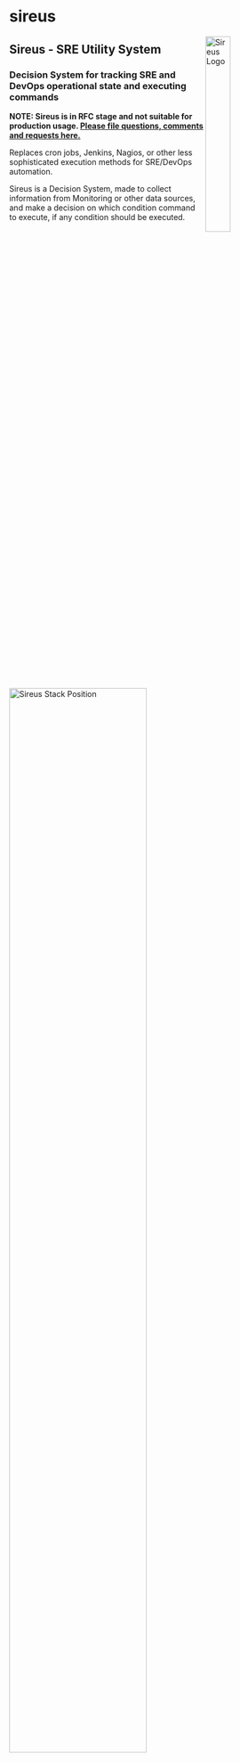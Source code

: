 # sireus
<img align="right" alt="Sireus Logo" width="30%" src="https://github.com/ghowland/sireus/blob/main/documentation/images/sireus_logo.png">

## Sireus - SRE Utility System
### Decision System for tracking SRE and DevOps operational state and executing commands

**NOTE: Sireus is in RFC stage and not suitable for production usage.  [Please file questions, comments and requests here.](https://github.com/ghowland/sireus/issues)**

Replaces cron jobs, Jenkins, Nagios, or other less sophisticated execution methods for SRE/DevOps automation.  

Sireus is a Decision System, made to collect information from Monitoring or other data sources, and make a decision on which condition command to execute, if any condition should be executed.

<img width="70%" src="https://github.com/ghowland/sireus/blob/main/documentation/images/sireus_stack_pos_exec.png" alt="Sireus Stack Position">

### Table of Contents

- [Sireus Goals](#sireus-goals)
- [Links to Documentation and Communication Options](#links)
- [Data Structure](#data-structure)
  * [Sireus Bots and Bot Groups](#sireus-bots-and-bot-groups)
  * [Terminology](#terminology)
  * [How a Utility System or "Utility AI" works](#how-a-utility-system-or--utility-ai--works)
    + [Condition Consideration Data](#condition-consideration-data)
    + [Condition Final Scores from Multiple Considerations](#condition-final-scores-from-multiple-considerations)
    + [Why so many steps to get to a Final Condition Score?](#why-so-many-steps-to-get-to-a-final-condition-score)
- [Help Wanted... in many areas including Data Visualization and Web Design](#help-wanted)
- [Sireus Portrait](#sireus-portrait)

### Sireus Goals

- Bots execute a *single* command or API call out of many possibilities; designed for SRE and DevOps environments.
- Sireus is a Decision System.  Its purpose is to make a decision and execute a *single* command or web call.
- Fits into the stack between monitoring and alerting.  ex: Prometheus -> Sireus -> Alert Manager.
- Works with existing software stack, with minimal configuration.  Architecture agnostic.
- Dynamically create Bots for any Platform, Service, Process, Host, etc. from monitoring software (ex: Prometheus).  Bots are ephemeral.
- Bots have something like rule sets for prioritizing conditional commands to respond to detected issues.
- Scalable to large amounts of tests and commands, with deterministic execution, and inspectable with historical or test data to aid in configuration and adjusting values to better respond to future events.
- Locking commands per Bot or Bot Group, to stop conflicting commands from running at once, or within a window to verify results of previous commands.
- Uses the ["Utility AI" or "Utility System" behavior system](https://en.wikipedia.org/wiki/Utility_system), which provides a sophisticated method scoring for N conditions per command, to prioritize execution based on collected Bot information.  Scales to large numbers of commands, allowing for complex reactions in large environments.


## Links

 - [Blog](https://blog.sireus.cloud/)
 - [How to Start Configuring Sireus in 10 Steps](https://github.com/ghowland/sireus/blob/main/documentation/how_to_start.md)
 - [Best Practices](https://github.com/ghowland/sireus/blob/main/documentation/best_practices.md)
 - [Discord](https://discord.gg/VTVXrXJWxk)
 - [Data Structure and Internal Function Documentation](https://github.com/ghowland/sireus/blob/main/documentation/godoc.md)
 - [Contributing](https://github.com/ghowland/sireus/blob/main/documentation/contributing.md)
 - [Developer Chat on Zulip - Invite only for now](https://sireus.zulipchat.com/) - If you want to join the development process, please start by [creating Issues.](https://github.com/ghowland/sireus/issues)  Sireus is currently in the Design RFC phase.
 - How to pronounce Sireus?  Like the word "serious".
 - Web App Example Page:

![Web App Example Page](https://github.com/ghowland/sireus/blob/main/documentation/images/webapp_example.png)

## Data Structure

![Data Structure](https://github.com/ghowland/sireus/blob/main/documentation/images/data_structure.png)

### Sireus Bots and Bot Groups

- A Bot Group is defined statically to create Bots.  Queries against monitoring software (ex: Prometheus) or services (ex: Kubernetes) are defined in the Bot Group to be used by Bots.
- Bots are suggested to be created dynamically from monitoring data
- Bots can also be created statically, for less dynamic services (ex: Kafka)
- Bot Groups and Bots have arbitrary variables set with timeouts to ensure execution doesn't occur from stale data
- Triggers to execute commands for common functions, such as a Bots data disappearing from monitoring data (stale or missing)
- Commands are meant to execute against a service or web API, host (ex: bash), or to update internal Sireus data for more complex conditional testing.  This allows building up more complex state variables, which are easier to read and reason about in the conditional logic.

### Terminology

- **Bot Group**: A collection of Bots, for executing Conditions, based on conditional scoring.  This would be mapped against a Web App or other software service in your infrastructure.
- **Bot**: A collection of Variable Data and Conditions, which contain conditional scoring information based on monitoring queries, which then executes a command.  Each Bot keeps information to use in making decisions.
- **Condition**: This is the wrapper for conditions to create a Score, and the Command to execute if it is selected.
- **Condition Score**: This is the priority of execution.  Given a set of potential Conditions, we rank them from highest to lowest score, executing the highest score, and never execute Conditions with a score of 0.
- **Condition Consideration**: These are essentially conditions, but are floats to provide a range of data, instead of only boolean.
- **Condition Command**: Executing 1 or more bash-type OS level commands or a service or web API calls.  Generalizing all of these to an "Condition Command".

### How a Utility System or "Utility AI" works

- All configuration is defined per Bot Group.  These consist of a set of Conditions.
- Each Condition has a set of Considerations (Conditions that are not just boolean) which create a Score.
- The highest non-zero score will be executed.  In most cases, nothing will be done and all scores will be zero, because no actions are necessary.  When actions become necessary, the highest non-zero scored Condition will be executed.

<img width="70%" src="https://github.com/ghowland/sireus/blob/main/documentation/images/bot_condition_execution.png" alt="Bot Condition Execution">

#### Condition Consideration Data

A Condition has N Considerations, made from the following data:

- **Weight**: Per-consideration weight, so each consideration can have higher or lower weight than others
- **Value Function**: A function or command to execute to get a value (float)
- **Value Range**: A range of data ranges to test the result of the consideration's function output.  ex: 0.0-1.0, 0-100, 35-999.  This is the Floor and the Ceiling of the Value Function output.
- **Curve**: A curve to apply Value Function output.  The 2D Curve data goes from 0-1 on X and Y axis.  X is the Value Function Range position, and Y will be multiplied by the Weight to give the final Score.

**Example a Single Consideration:**

- Weight: 5.0
- Value Function Result: 60
- Value Range: 0 to 100
- Curve:

![Curve Example](https://github.com/ghowland/sireus/blob/main/documentation/images/curve_example.PNG)

Given a Value Function Result (60) in the Value Range (0 to 100) = 0.6

In the Curve, with the X=0.6 the Y value = 0.71

The Curve Result (0.71) is multiplied by the Weight (5): 0.71 * 5 = 3.55 Consideration Score

#### Condition Final Scores from Multiple Considerations

In the above single Consideration Data, we had a single Consideration Score of 3.55.  If there were more considerations, all of these would be calculated together, to get a final consideration score, and then multiplied by the Condition Weight to get a final Condition Score.

**Example of an Condition with Multiple Considerations:**

- **Condition**: Send API Remediation XYZ
- **Condition Weight**: 1.5
- **Final Calculated Scores for all Considerations**: 3.55
- **Final Condition Score**: 5.32

When all the Conditions have had their Final Scores calculated, if 5.32 is the highest score, then that condition will be executed.  

For a given Condition, if **any** of the Considerations have a score of zero, then the entire Final Condition Score is zero.  This allows any Consideration to make an Condition invalid.

#### Why so many steps to get to a Final Condition Score?

The reason to have all of these steps is to be able to control exactly how important any given consideration test is to executing that condition, and to provide multiple ways to invalidate the condition (any consideration with a 0 score).

The benefit of this is that even with hundreds or thousands of Conditions, they can be tuned so that the correct condition executes at the correct time.  These tests are deterministic, and can be run on historic or test data, so that execution can be tested on prior outages to see how the rules would execute in known failure situations, or proposed failure situations using test data.

Having the ability to tune values at the top level Condition, and for each Consideration, allows for a lot of tuning ability to ensure correct execution.

### Help Wanted

A Decision System being used in SRE and DevOps land is a new tool, and how to represent and work with the data is not yet explored.  Looking for people to help make this easier for users to learn and become experts in, to create better automation and operational outcomes.

- Data visualization mysteries
	* How should the current state of a Bot Group be represented so that it can be understood at a glance?
		+ In the demo I (ghowland) show a list of the Bot Groups States, and how many Bots are in each state.  This gives some information, but I think much more information could be represented in a very brief manner and need someone to help figure this and other problems out.
		+ Another mystery to solve is how best to show the scoring values and curves.  My (ghowland) thought's on this are that there should be a simple-mode that is normally presented, which is just a boolean system, and hides the underlying scoring system, but still the same scoring, so it's unified.  Then an advanced system can open up all the scoring values as they are shown in the demo.  But, this needs to get designed.  I'll take a first pass at it soon.
- Web page design improvements for readability.
	* I (ghowland) did my best to keep it simple, but someone with an eye for design would be really helpful in making the pages easier to read and thus easier to gain insight from.
		+ All the web pages are rendered with [Handlebars](https://github.com/aymerick/raymond) (a [Mustache](https://github.com/cbroglie/mustache)-like), and I do almost all the processing using Handlebars Registered Helper system, where you would have full access to the data in the application, and then just use the handlebars syntax to loop over stuff or set a current context.  It's becoming a fairly robust library for this initial version's data representation.  It's also very easy to add any new Helpers, and my policy is to just add one for every condition as a 1-1 mapping of "I want to do X".  And of course reusing the existing ones as much as possible, but with an eye to not make any sneaky use cases, just a straight forward "Need to Verb with Adjective Noun" mappings.
- Development
	* A small plugin-system, so that custom functions could be called throughout the pipeline of the system.
		+ I (ghowland) think it's best to start this small with a minimal interface, and it can be kept as a legacy implementation when we find out what all the additional requirements we learn from use.  It needs a good first start to be a useful feedback tool so that users can spend the time to develop the expertise needed to push the system to its current limits, and get our feature set for the more mature plugin-system.  Because it's golang, I think it is best to just have them compile the plugins in, so can also avoid the expense of dynamic plugins.
- Organizing Documentation
	* I (ghowland) will create as much documentation as I think is needed to cover explaining the various areas and use cases, but I could use help organizing it.  Often as the primary author it's unclear what is confusing or understandable, or what information should be presented first.
		+ There are pretty good standards for this from other projects, so it would probably be best to just pick a successful project and model Sireus documentation's organization after theirs.  This decision hasn't been made yet for who to copy.
		+ A big help would just be suggestions or pull requests on re-organizing any existing documents to be easier to understand, please give the reason why it would make it easier to understand in the PR.
- Feedback
	* Sireus is in the Design RFC phase.  I want to get feedback on whether it is understandable, if not what are areas that lack clarity.  "What is it for?"  "Why should I use this?"  "How would I implement it?"  I have some of this information here now, but I (ghowland) don't know what is clear and what is unclear without more feedback.  [Please file questions, comments and requests here](https://github.com/ghowland/sireus/issues).

## Sireus Portrait

![Sireus Portrait](https://github.com/ghowland/sireus/blob/main/documentation/images/sireus_dog_star.png)
